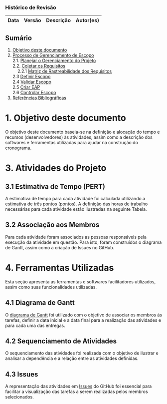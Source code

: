 ### Histórico de Revisão

| Data | Versão | Descrição | Autor(es) |
| :---: | :---: | --- | :---: |
## Sumário

1. [Objetivo deste documento](#1-Objetivo-deste-documento)
2. [Processo de Gerenciamento de Escopo](#2-processo-de-gerenciamento-do-escopo)    
  2.1. [Planejar o Gerenciamento do Projeto](#21-planejar-o-gerenciamento-do-projeto)    
  2.2. [Coletar os Requisitos](#22-coletar-os-requisitos)      
&nbsp;&nbsp;&nbsp;&nbsp;2.2.1 [Matriz de Rastreabilidade dos Requisitos](#221-matriz-de-rastreabilidade-dos-requisitos)    
  2.3 [Definir Escopo](#23-definir-escopo)    
  2.4 [Validar Escopo](#25-validar-escopo)    
  2.5 [Criar EAP](#24-criar-a-eap)    
  2.6 [Controlar Escopo](#26-controlar-escopo)   
3. [Referências Bibliográficas](#3-refer%C3%AAncias-bibliogr%C3%A1ficas)  

# 1. Objetivo deste documento
O objetivo deste documento baseia-se na definição e alocação do tempo e recursos (desenvolvedores) às atividades, assim como a descrição dos softwares e ferramentas utilizadas para ajudar na construção do cronograma.

# 3. Atividades do Projeto

## 3.1 Estimativa de Tempo (PERT)
A estimativa de tempo para cada atividade foi calculada utilizando a estimativa de três pontos (pontos). A definição das horas de trabalho necessárias para cada atividade estão ilustradas na seguinte Tabela.

## 3.2 Associação aos Membros
Para cada atividade foram associados as pessoas responsáveis pela execução da atividade em questão. Para isto, foram construídos o diagrama de Gantt, assim como a criação de Issues no GitHub.

# 4. Ferramentas Utilizadas
Esta seção apresenta as ferramentas e softwares facilitadores utilizados, assim como suas funcionalidades utilizadas.

## 4.1 Diagrama de Gantt
O [diagrama de Gantt](updated_GANTTDiagram.pdf) foi utilizado com o objetivo de associar os membros às tarefas, definir a data inicial e a data final para a realização das atividades e para cada uma das entregas. 

## 4.2 Sequenciamento de Atividades
O sequenciamento das atividades foi realizada com o objetivo de ilustrar e analisar a dependência e a relação entre as atividades definidas.

## 4.3 Issues
A representação das atividades em [Issues](https://github.com/ltdagabriel/Database-Macrophytes/issues) do GitHub foi essencial para facilitar a visualização das tarefas a serem realizadas pelos membros selecionados. 